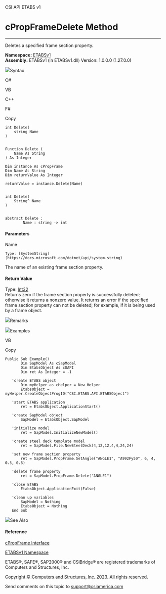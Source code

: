 ﻿

CSI API ETABS v1

# cPropFrameDelete Method  
  
---  
  
Deletes a specified frame section property.

**Namespace:** [ETABSv1](2780f1b8-2033-5289-2298-1cdb2a7508d9.htm)  
**Assembly:** ETABSv1 (in ETABSv1.dll) Version: 1.0.0.0 (1.27.0.0)

![](../icons/SectionExpanded.png)Syntax

C#

VB

C++

F#

Copy

    
    
    int Delete(
    	string Name
    )
    
    
    Function Delete ( 
    	Name As String
    ) As Integer
    
    Dim instance As cPropFrame
    Dim Name As String
    Dim returnValue As Integer
    
    returnValue = instance.Delete(Name)
    
    
    int Delete(
    	String^ Name
    )
    
    
    abstract Delete : 
            Name : string -> int 
    

#### Parameters

Name

    Type: [SystemString](https://docs.microsoft.com/dotnet/api/system.string)  
The name of an existing frame section property.

#### Return Value

Type: [Int32](https://docs.microsoft.com/dotnet/api/system.int32)  
Returns zero if the frame section property is successfully deleted; otherwise
it returns a nonzero value. It returns an error if the specified frame section
property can not be deleted; for example, if it is being used by a frame
object.

![](../icons/SectionExpanded.png)Remarks

![](../icons/SectionExpanded.png)Examples

VB

Copy

    
    
    Public Sub Example()
           Dim SapModel As cSapModel
           Dim EtabsObject As cOAPI
           Dim ret As Integer = -1
    
       'create ETABS object
           Dim myHelper as cHelper = New Helper
           EtabsObject = myHelper.CreateObjectProgID("CSI.ETABS.API.ETABSObject")
    
       'start ETABS application
           ret = EtabsObject.ApplicationStart()
    
       'create SapModel object
           SapModel = EtabsObject.SapModel
    
       'initialize model
           ret = SapModel.InitializeNewModel()
    
       'create steel deck template model
           ret = SapModel.File.NewSteelDeck(4,12,12,4,4,24,24)
    
       'set new frame section property
           ret = SapModel.PropFrame.SetAngle("ANGLE1", "A992Fy50", 6, 4, 0.5, 0.5)
    
       'delete frame property
           ret = SapModel.PropFrame.Delete("ANGLE1")
    
       'close ETABS
           EtabsObject.ApplicationExit(False)
    
       'clean up variables
           SapModel = Nothing
           EtabsObject = Nothing
       End Sub

![](../icons/SectionExpanded.png)See Also

#### Reference

[cPropFrame Interface](818573fe-2b13-6183-8dc9-0cf3e8e02c7a.htm)

[ETABSv1 Namespace](2780f1b8-2033-5289-2298-1cdb2a7508d9.htm)

ETABS®, SAFE®, SAP2000® and CSiBridge® are registered trademarks of Computers
and Structures, Inc.  

[Copyright © Computers and Structures, Inc. 2023. All rights
reserved.](http://www.csiamerica.com)

Send comments on this topic to
[support@csiamerica.com](mailto:support%40csiamerica.com?Subject=CSI%20API%20ETABS%20v1)

